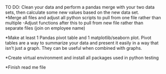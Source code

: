 TO DO:
Clean your data and perform a pandas merge with your two data sets, then calculate some new values based on the new data set.  
*Merge all files and adjust all python scripts to pull from one file rather than multiple
-Adjust functions after this to pull from new file rather than separate files (join on employee name)

*Make at least 1 Pandas pivot table and 1 matplotlib/seaborn plot. Pivot tables are a way to summarize your data and present it easily in a way that isn’t just a graph. They can be useful when combined with graphs.

*Create virtual environment and install all packages used in python testing

*Finish read me file